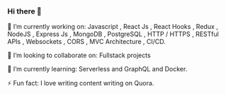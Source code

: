 
### Hi there 👋

<!--
**AnjaliSuman3011/AnjaliSuman3011** is a ✨ _special_ ✨ repository because its `README.md` (this file) appears on your GitHub profile.-->

🔭 I’m currently working on: 
Javascript , React Js , React Hooks , Redux ,
NodeJS , Express Js , MongoDB , PostgreSQL ,   HTTP / HTTPS , RESTful APIs , Websockets , CORS , MVC
Architecture , CI/CD.

👯 I’m looking to collaborate on:
Fullstack projects

🌱 I’m currently learning:
Serverless and GraphQL and Docker.


⚡ Fun fact:
I love writing content writing on Quora.

